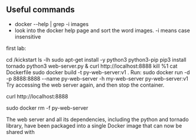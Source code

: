 ## Useful commands

- docker --help | grep -i images
- look into the docker help page and sort the word images. -i means case insensitive


first lab:

cd /kickstart
ls -lh
sudo apt-get install -y python3 python3-pip
pip3 install tornado
python3 web-server.py &
curl http://localhost:8888
kill %1
cat Dockerfile
sudo docker build -t py-web-server:v1 .
Run: sudo docker run -d -p 8888:8888 --name py-web-server -h my-web-server py-web-server:v1
Try accessing the web server again, and then stop the container.


curl http://localhost:8888

sudo docker rm -f py-web-server

The web server and all its dependencies, including the python and tornado library, have been packaged into a single Docker image that can now be shared with
